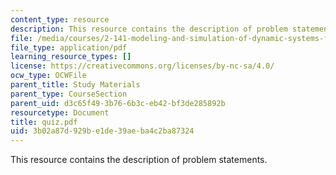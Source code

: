 ```yaml
---
content_type: resource
description: This resource contains the description of problem statements.
file: /media/courses/2-141-modeling-and-simulation-of-dynamic-systems-fall-2006/3b02a87d929be1de39aeba4c2ba87324_quiz.pdf
file_type: application/pdf
learning_resource_types: []
license: https://creativecommons.org/licenses/by-nc-sa/4.0/
ocw_type: OCWFile
parent_title: Study Materials
parent_type: CourseSection
parent_uid: d3c65f49-3b76-6b3c-eb42-bf3de285892b
resourcetype: Document
title: quiz.pdf
uid: 3b02a87d-929b-e1de-39ae-ba4c2ba87324
---
```

This resource contains the description of problem statements.